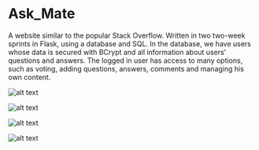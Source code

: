 # Ask_Mate

A website similar to the popular Stack Overflow.
Written in two two-week sprints in Flask, using a database and SQL.
In the database, we have users whose data is secured with BCrypt and all information about users' questions and answers.
The logged in user has access to many options, such as voting, adding questions, answers, comments and managing his own content.



![alt text](https://i.imgur.com/CgSm5iZ.png)

![alt text](https://i.imgur.com/ibE9CBj.png)

![alt text](https://i.imgur.com/geMJXj3.png)

![alt text](https://i.imgur.com/FymbfEJ.png)
